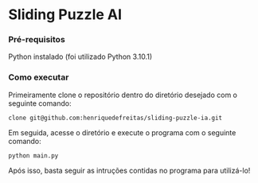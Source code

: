 # Sliding Puzzle AI

### Pré-requisitos
Python instalado (foi utilizado Python 3.10.1)

### Como executar
Primeiramente clone o repositório dentro do diretório desejado com o seguinte comando:

`clone git@github.com:henriquedefreitas/sliding-puzzle-ia.git`

Em seguida, acesse o diretório e execute o programa com o seguinte comando:

`python main.py`

Após isso, basta seguir as intruções contidas no programa para utilizá-lo!